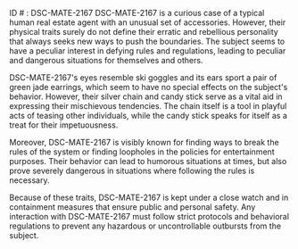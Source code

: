 ID # : DSC-MATE-2167
DSC-MATE-2167 is a curious case of a typical human real estate agent with an unusual set of accessories. However, their physical traits surely do not define their erratic and rebellious personality that always seeks new ways to push the boundaries. The subject seems to have a peculiar interest in defying rules and regulations, leading to peculiar and dangerous situations for themselves and others.

DSC-MATE-2167's eyes resemble ski goggles and its ears sport a pair of green jade earrings, which seem to have no special effects on the subject's behavior. However, their silver chain and candy stick serve as a vital aid in expressing their mischievous tendencies. The chain itself is a tool in playful acts of teasing other individuals, while the candy stick speaks for itself as a treat for their impetuousness.

Moreover, DSC-MATE-2167 is visibly known for finding ways to break the rules of the system or finding loopholes in the policies for entertainment purposes. Their behavior can lead to humorous situations at times, but also prove severely dangerous in situations where following the rules is necessary.

Because of these traits, DSC-MATE-2167 is kept under a close watch and in containment measures that ensure public and personal safety. Any interaction with DSC-MATE-2167 must follow strict protocols and behavioral regulations to prevent any hazardous or uncontrollable outbursts from the subject.